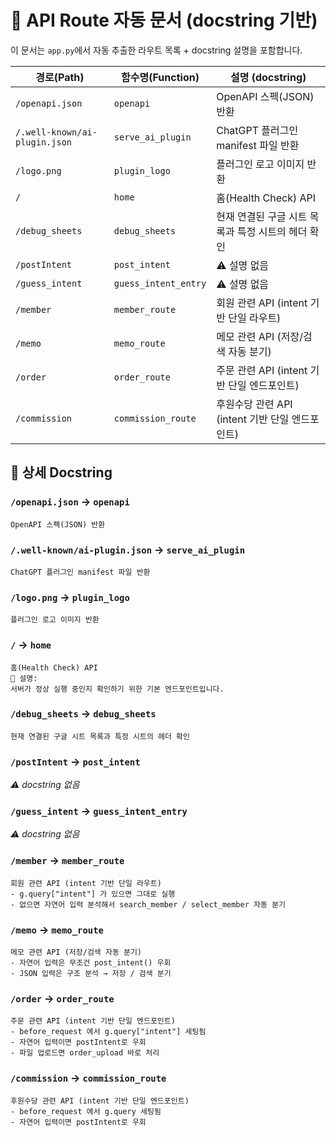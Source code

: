 # 📑 API Route 자동 문서 (docstring 기반)

이 문서는 `app.py`에서 자동 추출한 라우트 목록 + docstring 설명을 포함합니다.

| 경로(Path) | 함수명(Function) | 설명 (docstring) |
|------------|-----------------|------------------|
| `/openapi.json` | `openapi` | OpenAPI 스펙(JSON) 반환 |
| `/.well-known/ai-plugin.json` | `serve_ai_plugin` | ChatGPT 플러그인 manifest 파일 반환 |
| `/logo.png` | `plugin_logo` | 플러그인 로고 이미지 반환 |
| `/` | `home` | 홈(Health Check) API |
| `/debug_sheets` | `debug_sheets` | 현재 연결된 구글 시트 목록과 특정 시트의 헤더 확인 |
| `/postIntent` | `post_intent` | ⚠️ 설명 없음 |
| `/guess_intent` | `guess_intent_entry` | ⚠️ 설명 없음 |
| `/member` | `member_route` | 회원 관련 API (intent 기반 단일 라우트) |
| `/memo` | `memo_route` | 메모 관련 API (저장/검색 자동 분기) |
| `/order` | `order_route` | 주문 관련 API (intent 기반 단일 엔드포인트) |
| `/commission` | `commission_route` | 후원수당 관련 API (intent 기반 단일 엔드포인트) |

## 📄 상세 Docstring
### `/openapi.json` → `openapi`
```text
OpenAPI 스펙(JSON) 반환
```

### `/.well-known/ai-plugin.json` → `serve_ai_plugin`
```text
ChatGPT 플러그인 manifest 파일 반환
```

### `/logo.png` → `plugin_logo`
```text
플러그인 로고 이미지 반환
```

### `/` → `home`
```text
홈(Health Check) API
📌 설명:
서버가 정상 실행 중인지 확인하기 위한 기본 엔드포인트입니다.
```

### `/debug_sheets` → `debug_sheets`
```text
현재 연결된 구글 시트 목록과 특정 시트의 헤더 확인
```

### `/postIntent` → `post_intent`
_⚠️ docstring 없음_

### `/guess_intent` → `guess_intent_entry`
_⚠️ docstring 없음_

### `/member` → `member_route`
```text
회원 관련 API (intent 기반 단일 라우트)
- g.query["intent"] 가 있으면 그대로 실행
- 없으면 자연어 입력 분석해서 search_member / select_member 자동 분기
```

### `/memo` → `memo_route`
```text
메모 관련 API (저장/검색 자동 분기)
- 자연어 입력은 무조건 post_intent() 우회
- JSON 입력은 구조 분석 → 저장 / 검색 분기
```

### `/order` → `order_route`
```text
주문 관련 API (intent 기반 단일 엔드포인트)
- before_request 에서 g.query["intent"] 세팅됨
- 자연어 입력이면 postIntent로 우회
- 파일 업로드면 order_upload 바로 처리
```

### `/commission` → `commission_route`
```text
후원수당 관련 API (intent 기반 단일 엔드포인트)
- before_request 에서 g.query 세팅됨
- 자연어 입력이면 postIntent로 우회
```
